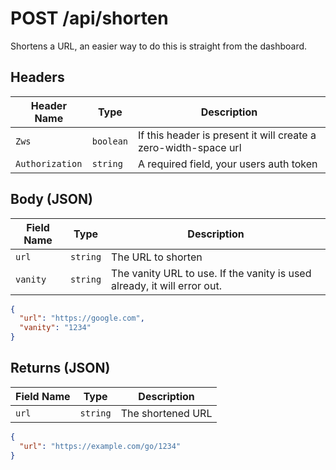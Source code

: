# POST /api/shorten

Shortens a URL, an easier way to do this is straight from the dashboard.

## Headers

| Header Name | Type | Description |
|-------------|------|-------------|
|`Zws`|`boolean`|If this header is present it will create a zero-width-space url|
|`Authorization`|`string`|A required field, your users auth token|

## Body (JSON)

| Field Name | Type | Description |
|------------|------|-------------|
|`url`|`string`|The URL to shorten|
|`vanity`|`string`|The vanity URL to use. If the vanity is used already, it will error out.|

```json
{
  "url": "https://google.com",
  "vanity": "1234"
}
```

## Returns (JSON)

| Field Name | Type | Description |
|------------|------|-------------|
|`url`|`string`|The shortened URL|

```json
{
  "url": "https://example.com/go/1234"
}
```